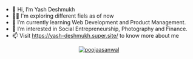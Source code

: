 - 👋 Hi, I’m Yash Deshmukh 
- 🙌🏻 I'm exploring different fiels as of now
- 🌱 I’m currently learning Web Development and Product Management.
- 👀 I’m interested in Social Entrepreneurship, Photography and Finance.
- 📫 Visit https://yash-deshmukh.super.site/ to know more about me

<p align="center"> <a href="https://twitter.com/yashd_yd7" target="_blank"><img src="https://img.shields.io/twitter/follow/yashd_yd7?logo=twitter&style=for-the-badge" alt="poojaasanwal" /></a> </p>

<!-- ![Anurag's GitHub stats](https://github-readme-stats.vercel.app/api?username=yashdeshmukh25&hide=contribs,prs) -->
<!---
yashdeshmukh25/yashdeshmukh25 is a ✨ special ✨ repository because its `README.md` (this file) appears on your GitHub profile.
You can click the Preview link to take a look at your changes.
--->
